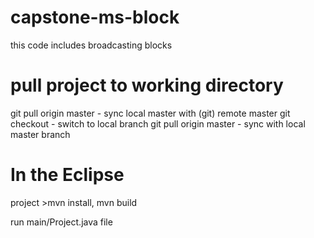 # capstone-ms-block
this code includes broadcasting blocks 



pull project to working directory
=============
git pull origin master - sync local master with (git) remote master
git checkout <branch name> - switch to local branch
git pull origin master - sync with local master branch



In the Eclipse
=================
project >mvn install, mvn build


run main/Project.java file 
